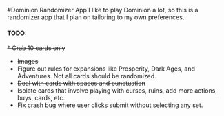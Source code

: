 #Dominion Randomizer App
I like to play Dominion a lot, so this is a randomizer app that I plan on tailoring to my own preferences.  

#### TODO:
~~* Grab 10 cards only~~
* ~~Images~~
* Figure out rules for expansions like Prosperity, Dark Ages, and Adventures. Not all cards should be randomized.
* ~~Deal with cards with spaces and punctuation~~
* Isolate cards that involve playing with curses, ruins, add more actions, buys, cards, etc.
* Fix crash bug where user clicks submit without selecting any set.